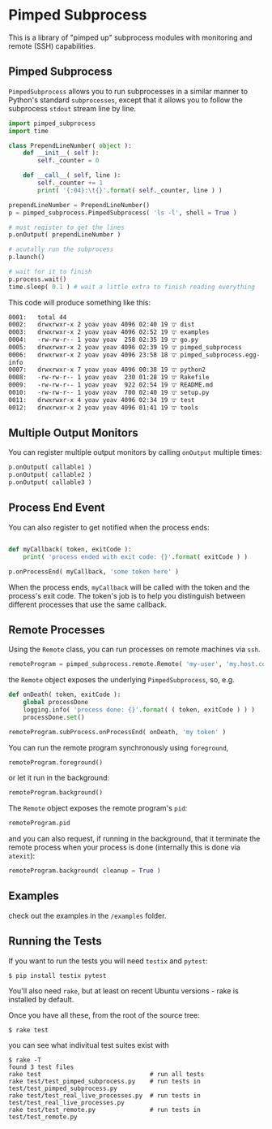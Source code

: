 # Pimped Subprocess
This is a library of "pimped up" subprocess modules with monitoring and remote (SSH) capabilities.

## Pimped Subprocess

`PimpedSubprocess` allows you to run subprocesses in a similar manner to Python's standard `subprocesses`, except that it allows you to follow the subprocess `stdout` stream line by line.

```python
import pimped_subprocess
import time

class PrependLineNumber( object ):
    def __init__( self ):
        self._counter = 0

    def __call__( self, line ):
        self._counter += 1
        print( '{:04}:\t{}'.format( self._counter, line ) )

prependLineNumber = PrependLineNumber()
p = pimped_subprocess.PimpedSubprocess( 'ls -l', shell = True )

# must register to get the lines
p.onOutput( prependLineNumber )

# acutally run the subprocess
p.launch()

# wait for it to finish
p.process.wait()
time.sleep( 0.1 ) # wait a little extra to finish reading everything
```

This code will produce something like this:

    0001:   total 44
    0002:   drwxrwxr-x 2 yoav yoav 4096 ינו 19 02:40 dist
    0003:   drwxrwxr-x 2 yoav yoav 4096 ינו 19 02:52 examples
    0004:   -rw-rw-r-- 1 yoav yoav  258 ינו 19 02:35 go.py
    0005:   drwxrwxr-x 2 yoav yoav 4096 ינו 19 02:39 pimped_subprocess
    0006:   drwxrwxr-x 2 yoav yoav 4096 ינו 18 23:58 pimped_subprocess.egg-info
    0007:   drwxrwxr-x 7 yoav yoav 4096 ינו 19 00:38 python2
    0008:   -rw-rw-r-- 1 yoav yoav  230 ינו 19 01:28 Rakefile
    0009:   -rw-rw-r-- 1 yoav yoav  922 ינו 19 02:54 README.md
    0010:   -rw-rw-r-- 1 yoav yoav  700 ינו 19 02:40 setup.py
    0011:   drwxrwxr-x 4 yoav yoav 4096 ינו 19 02:34 test
    0012:   drwxrwxr-x 2 yoav yoav 4096 ינו 19 01:41 tools


## Multiple Output Monitors

You can register multiple output monitors by calling `onOutput` multiple times:

```python
p.onOutput( callable1 )
p.onOutput( callable2 )
p.onOutput( callable3 )
```

## Process End Event

You can also register to get notified when the process ends:

```python

def myCallback( token, exitCode ):
    print( 'process ended with exit code: {}'.format( exitCode ) )

p.onProcessEnd( myCallback, 'some token here' )
```

When the process ends, `myCallback` will be called with the token and the process's exit code.
The token's job is to help you distinguish between different processes that use the same callback.

## Remote Processes

Using the `Remote` class, you can run processes on remote machines via `ssh`.

```python
remoteProgram = pimped_subprocess.remote.Remote( 'my-user', 'my.host.com', "ls /" )
```

the `Remote` object exposes the underlying `PimpedSubprocess`, so, e.g.


```python
def onDeath( token, exitCode ):
    global processDone
    logging.info( 'process done: {}'.format( ( token, exitCode ) ) )
    processDone.set()

remoteProgram.subProcess.onProcessEnd( onDeath, 'my token' )
```

You can run the remote program synchronously using `foreground`,

```python
remoteProgram.foreground()
```

or let it run in the background:

```python
remoteProgram.background()
```

The `Remote` object exposes the remote program's `pid`:


```python
remoteProgram.pid 
```

and you can also request, if running in the background, that it terminate the remote process when your process is done (internally this is done via `atexit`):


```python
remoteProgram.background( cleanup = True )
````

## Examples

check out the examples in the `/examples` folder.

## Running the Tests

If you want to run the tests you will need  `testix` and `pytest`:

    $ pip install testix pytest

You'll also need `rake`, but at least on recent Ubuntu versions - rake is installed by default.

Once you have all these, from the root of the source tree:

    $ rake test

you can see what indivitual test suites exist with

    $ rake -T
    found 3 test files
    rake test                              # run all tests
    rake test/test_pimped_subprocess.py    # run tests in test/test_pimped_subprocess.py
    rake test/test_real_live_processes.py  # run tests in test/test_real_live_processes.py
    rake test/test_remote.py               # run tests in test/test_remote.py
